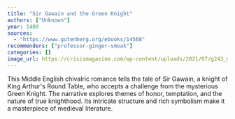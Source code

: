 ```yaml
---
title: "Sir Gawain and the Green Knight"
authors: ["Unknown"]
year: 1400
sources:
  - "https://www.gutenberg.org/ebooks/14568"
recommenders: ["professor-ginger-smoak"]
categories: []
image_url: https://crisismagazine.com/wp-content/uploads/2021/07/g243_u119895_sirgawain.jpg
---
```


This Middle English chivalric romance tells the tale of Sir Gawain, a knight of King Arthur's Round Table, who accepts a challenge from the mysterious Green Knight. The narrative explores themes of honor, temptation, and the nature of true knighthood. Its intricate structure and rich symbolism make it a masterpiece of medieval literature.

